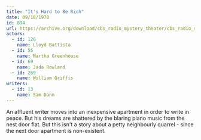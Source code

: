 ```yaml
---
title: "It's Hard to Be Rich"
date: 09/18/1978
id: 894
url: https://archive.org/download/cbs_radio_mystery_theater/cbs_radio_mystery_theater-0851-0900.zip/cbs_radio_mystery_theater-0851-0900%2Fcbsrmt_0894_its_hard_to_be_rich.mp3
actors:  
  - id: 126
    name: Lloyd Battista  
  - id: 55
    name: Martha Greenhouse  
  - id: 69
    name: Jada Rowland  
  - id: 269
    name: William Griffis
writers:  
  - id: 13
    name: Sam Dann
---
```

An affluent writer moves into an inexpensive apartment in order to write in peace. But his dreams are shattered by the blaring piano music from the nest door flat. But this isn't a story about a petty neighbourly quarrel - since the next door apartment is non-existent.